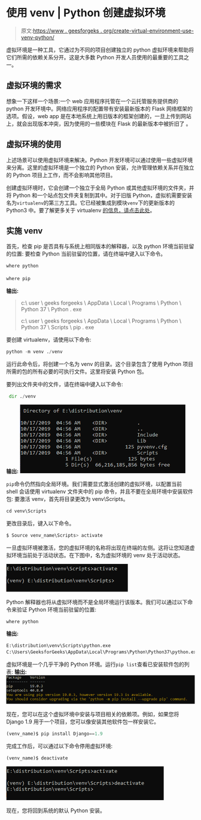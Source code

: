 # 使用 venv | Python 创建虚拟环境

> 原文:[https://www . geesforgeks . org/create-virtual-environment-use-venv-python/](https://www.geeksforgeeks.org/create-virtual-environment-using-venv-python/)

虚拟环境是一种工具，它通过为不同的项目创建独立的 python 虚拟环境来帮助将它们所需的依赖关系分开。这是大多数 Python 开发人员使用的最重要的工具之一。

## 虚拟环境的需求

想象一下这样一个场景:一个 web 应用程序托管在一个云托管服务提供商的 python 开发环境中。网络应用程序的配置带有安装最新版本的 Flask 网络框架的选项。假设，web app 是在本地系统上用旧版本的框架创建的，一旦上传到网站上，就会出现版本冲突，因为使用的一些模块在 Flask 的最新版本中被折旧了
。

## 虚拟环境的使用

上述场景可以使用虚拟环境来解决。Python 开发环境可以通过使用一些虚拟环境来分离。这里的虚拟环境是一个独立的 Python 安装，允许管理依赖关系并在独立的 Python 项目上工作，而不会影响其他项目。

创建虚拟环境时，它会创建一个独立于全局 Python 或其他虚拟环境的文件夹，并将 Python 和一个站点包文件夹复制到其中。对于旧版 Python，虚拟机需要安装名为`virtualenv`的第三方工具。它已经被集成到模块`venv`下的更新版本的 Python3 中。要了解更多关于 virtualenv [的信息，请点击此处](https://www.geeksforgeeks.org/python-virtual-environment/)。

## 实施 venv

首先，检查 pip 是否具有与系统上相同版本的解释器，以及 python 环境当前驻留的位置:
要检查 Python 当前驻留的位置，请在终端中键入以下命令。

```py
where python

where pip

```

**输出:**

> c:\ user \ geeks forgeeks \ AppData \ Local \ Programs \ Python \ Python 37 \ Python . exe
> 
> c:\ user \ geeks forgeeks \ AppData \ Local \ Programs \ Python \ Python 37 \ Scripts \ pip . exe

要创建 virtualenv，请使用以下命令:

```py
python -m venv ./venv

```

运行此命令后，将创建一个名为 venv 的目录。这个目录包含了使用 Python 项目所需的包的所有必要的可执行文件。这里将安装 Python 包。

要列出文件夹中的文件，请在终端中键入以下命令:

```py
 dir ./venv

```

**输出:**
![](img/019ea466f7feaef52c6f0dbb37bfbe59.png)

`pip`命令仍然指向全局环境。我们需要显式激活创建的虚拟环境，以配置当前 shell 会话使用 virtualenv 文件夹中的 pip 命令，并且不要在全局环境中安装软件包:
要激活 venv，首先将目录更改为 venv\Scripts。

```py
cd venv\Scripts

```

更改目录后，键入以下命令。

```py
$ Source venv_name\Scripts> activate

```

一旦虚拟环境被激活，您的虚拟环境的名称将出现在终端的左侧。这将让您知道虚拟环境当前处于活动状态。在下图中，名为虚拟环境的 venv 处于活动状态。

![](img/d7484b9b3e7b68fc3c800ec2e0acfad3.png)

Python 解释器也将从虚拟环境而不是全局环境运行该版本。我们可以通过以下命令来验证 Python 环境当前驻留的位置:

```py
where python

```

**输出:**

```py
E:\distribution\venv\Scripts\python.exe
C:\Users\GeeksforGeeks\AppData\Local\Programs\Python\Python37\python.exe

```

虚拟环境是一个几乎干净的 Python 环境。运行`pip list`查看已安装软件包的列表:
**输出:**
![](img/39f1bb427d8d990670988d9f71156229.png)

现在，您可以在这个虚拟环境中安装与项目相关的依赖项。例如，如果您将 Django 1.9 用于一个项目，您可以像安装其他软件包一样安装它。

```py
(venv_name)$ pip install Django==1.9

```

完成工作后，可以通过以下命令停用虚拟环境:

```py
(venv_name)$ deactivate

```

![](img/2f58c0eaa7e3f6e6ac69dc929cbc7491.png)

现在，您将回到系统的默认 Python 安装。